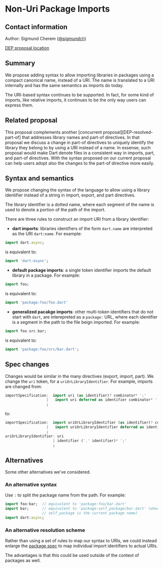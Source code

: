 # Non-Uri Package Imports

## Contact information

Author: Sigmund Cherem ([@sigmundch][])

[DEP proposal location](https://github.com/sigmundch/DEP-nonuri-imports/blob/master/proposal.md)

## Summary

We propose adding syntax to allow importing libraries in packages using a
compact canonical name, instead of a URI. The name is translated to a URI
internally and has the same semantics as imports do today.

The URI-based syntax continues to be supported. In fact, for some kind of
imports, like relative imports, it continues to be the only way users can
express them.

## Related proposal

This proposal complements another [concurrent proposal][DEP-resolved-part-of]
that addresses library names and part-of directives. In that proposal we discuss
a change in part-of directives to uniquely identify the library they belong to
by using a URI instead of a name.  In essense, such proposal would make Dart
denote files in a consistent way in imports, part, and part-of directives. With
the syntax proposed on our current proposal can help users adopt also the
changes to the part-of directive more easily.

## Syntax and semantics

We propose changing the syntax of the language to allow using a library
identifier instead of a string in import, export, and part directives.

The library identifier is a dotted name, where each segment of the name is used
to denote a portion of the path of the import.

There are three rules to construct an import URI from a library identifier:

  * **dart imports**: libraries identifiers of the form `dart.name` are
    interpreted as the URI `dart:name`. For example:
```dart
import dart.async;
```
is equivalent to:
```dart
import 'dart:async';
```

  * **default package imports**: a single token identifier imports the default library
    in a package. For example:
```dart
import foo;
```
is equivalent to:
```dart
import 'package:foo/foo.dart'
```

  * **generalized pacakge imports**: other multi-token identifiers that do not
    start with `dart`, are interepreted as a `package:` URL, where each
    identifier is a segment in the path to the file beign imported. For example:
```dart
import foo.src.bar;
```
is equivalent to:
```dart
import 'package:foo/src/bar.dart';
```

## Spec changes

Changes would be similar in the many directives (export, import, part). We
change the `uri` token, for a `uriOrLibraryIdentifier`. For example, imports are
changed from:
```dart
importSpecification:  import uri (as identifier)? combinator* ';'
                   |   import uri deferred as identifier combinator* ';'
                   ;
```

to:
```dart
importSpecification:  import uriOrLibraryIdentifier (as identifier)? combinator* ';'
                   |   import uriOrLibraryIdentifier deferred as identifier combinator* ';'
                   ;
uriOrLibraryIdentifier: uri
                      | identifier ('.' identifier)* ';'
                      ;
```

## Alternatives

Some other alternatives we've considered.

### An alternative syntax

Use `:` to split the package name from the path. For example:

```dart
import foo:bar;  // equivalent to 'package:foo/bar.dart'
import bar;      // equivalent to 'package:self_package/bar.dart' (where
                 // self_package is the current package name)
import dart:async;
```

### An alternative resolution scheme

Rather than using a set of rules to map our syntax to URIs, we could instead
enlarge the [package spec](https://github.com/lrhn/dep-pkgspec) to map
individual import identifiers to actual URIs.

The advantages is that this could be used outside of the context of packages as
well.

[@sigmundch]: https://github.com/sigmundch
